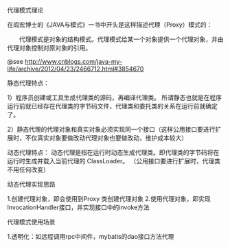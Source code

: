 代理模式理论

在阎宏博士的《JAVA与模式》一书中开头是这样描述代理（Proxy）模式的：

　　代理模式是对象的结构模式。代理模式给某一个对象提供一个代理对象，并由代理对象控制对原对象的引用。


@see http://www.cnblogs.com/java-my-life/archive/2012/04/23/2466712.html#3854670





静态代理特点：

1）程序员创建或工具生成代理类的源码，再编译代理类。
所谓静态也就是在程序运行前就已经存在代理类的字节码文件，代理类和委托类的关系在运行前就确定了。 


2）静态代理的代理对象和真实对象必须实现同一个接口（这样公用接口要进行扩展时，不仅真实对象要做改动代理对象也要做改动，维护成本较大）


动态代理特点：
动态代理是指在运行时动态生成代理类。即代理类的字节码将在运行时生成并载入当前代理的 ClassLoader。
（公用接口要进行扩展时，代理类不用任何改变）


动态代理实现思路

1.创建代理对象，即会使用到Proxy 类创建代理对象
2.使用代理对象，即实现InvocationHandler接口，并实现接口中的invoke方法




代理模式使用场景


1.透明化：如远程调用rpc中间件，mybatis的dao接口方法代理